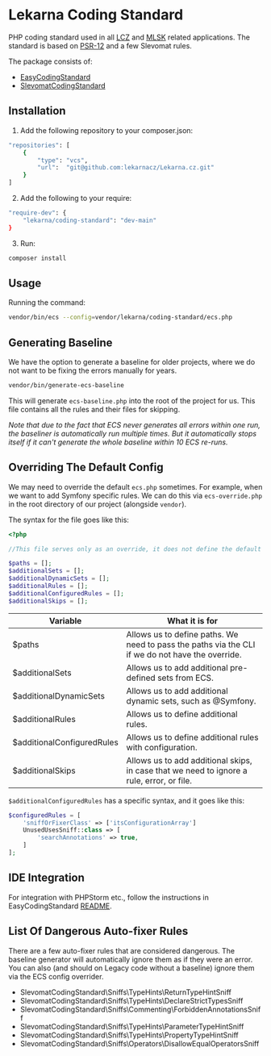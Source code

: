 # Lekarna Coding Standard

PHP coding standard used in all [LCZ](https://www.lekarna.cz/) and [MLSK](https://www.mojalekaren.sk/) related applications. The standard is based on [PSR-12](https://www.php-fig.org/psr/psr-12/) and a few Slevomat rules.

The package consists of:

- [EasyCodingStandard](https://github.com/easy-coding-standard/easy-coding-standard)
- [SlevomatCodingStandard](https://github.com/slevomat/coding-standard)

## Installation

1. Add the following repository to your composer.json:

```bash
"repositories": [
    {
        "type": "vcs",
        "url":  "git@github.com:lekarnacz/Lekarna.cz.git"
    }
]
```

2. Add the following to your require:

```bash
"require-dev": {
    "lekarna/coding-standard": "dev-main"
}
```

3. Run:

```bash
composer install
```

## Usage

Running the command:

```bash
vendor/bin/ecs --config=vendor/lekarna/coding-standard/ecs.php
```

## Generating Baseline

We have the option to generate a baseline for older projects, where we do not want to be fixing the errors manually for years.

```bash
vendor/bin/generate-ecs-baseline
```

This will generate `ecs-baseline.php` into the root of the project for us. This file contains all the rules and their files for skipping.

*Note that due to the fact that ECS never generates all errors within one run, the baseliner is automatically run multiple times. But it automatically stops itself if it can't generate the whole baseline within 10 ECS re-runs.*

## Overriding The Default Config

We may need to override the default `ecs.php` sometimes. For example, when we want to add Symfony specific rules. We can do this via `ecs-override.php` in the root directory of our project (alongside `vendor`).

The syntax for the file goes like this:

```php
<?php

//This file serves only as an override, it does not define the default ECS configuration

$paths = [];
$additionalSets = [];
$additionalDynamicSets = [];
$additionalRules = [];
$additionalConfiguredRules = [];
$additionalSkips = [];
```

| Variable                   | What it is for                                                                                   |
|----------------------------|--------------------------------------------------------------------------------------------------|
| $paths                     | Allows us to define paths. We need to pass the paths via the CLI if we do not have the override. |
| $additionalSets            | Allows us to add additional pre-defined sets from ECS.                                           |
| $additionalDynamicSets     | Allows us to add additional dynamic sets, such as @Symfony.                                      |
| $additionalRules           | Allows us to define additional rules.                                                            |
| $additionalConfiguredRules | Allows us to define additional rules with configuration.                                         |
| $additionalSkips           | Allows us to add additional skips, in case that we need to ignore a rule, error, or file.        |

`$additionalConfiguredRules` has a specific syntax, and it goes like this:

```php
$configuredRules = [
	'sniffOrFixerClass' => ['itsConfigurationArray']
	UnusedUsesSniff::class => [
		'searchAnnotations' => true,
	]
];
```

## IDE Integration

For integration with PHPStorm etc., follow the instructions in EasyCodingStandard [README](https://github.com/symplify/easy-coding-standard#your-ide-integration).

## List Of Dangerous Auto-fixer Rules

There are a few auto-fixer rules that are considered dangerous. The baseline generator will automatically ignore them as if they were an error. You can also (and should on Legacy code without a baseline) ignore them via the ECS config overrider.

- SlevomatCodingStandard\Sniffs\TypeHints\ReturnTypeHintSniff
- SlevomatCodingStandard\Sniffs\TypeHints\DeclareStrictTypesSniff
- SlevomatCodingStandard\Sniffs\Commenting\ForbiddenAnnotationsSniff
- SlevomatCodingStandard\Sniffs\TypeHints\ParameterTypeHintSniff
- SlevomatCodingStandard\Sniffs\TypeHints\PropertyTypeHintSniff
- SlevomatCodingStandard\Sniffs\Operators\DisallowEqualOperatorsSniff
